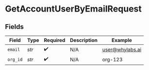 # GetAccountUserByEmailRequest


## Fields

| Field              | Type               | Required           | Description        | Example            |
| ------------------ | ------------------ | ------------------ | ------------------ | ------------------ |
| `email`            | *str*              | :heavy_check_mark: | N/A                | user@whylabs.ai    |
| `org_id`           | *str*              | :heavy_check_mark: | N/A                | org-123            |
